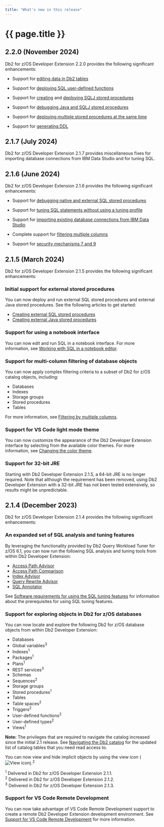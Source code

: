 ```yaml
---
title: "What's new in this release"
---
```


# {{ page.title }}

## 2.2.0 (November 2024)

Db2 for z/OS Developer Extension 2.2.0 provides the following significant enhancements:

- Support for [editing data in Db2 tables]({{site.baseurl}}/docs/the-basics/editing-table-data.html)

- Support for [deploying SQL user-defined functions]({{site.baseurl}}/docs/working-with-stored-procedures/deploying-user-defined-functions.html)

- Support for [creating]({{site.baseurl}}/docs/working-with-stored-procedures/creating-external-java-stored-procedures.html) and [deploying SQLJ stored procedures]({{site.baseurl}}/docs/working-with-stored-procedures/deploying-running-external-java-stored-procedures.html)

- Support for [debugging Java and SQLJ stored procedures]({{site.baseurl}}/docs/working-with-stored-procedures/debugging-external-java-stored-procedures.html)

- Support for [deploying multiple stored procedures at the same time]({{site.baseurl}}/docs/working-with-stored-procedures/deploying-multiple-stored-procedures-simultaneously.html)

- Support for [generating DDL]({{site.baseurl}}/docs/the-basics/generating-ddl.html)

## 2.1.7 (July 2024)

Db2 for z/OS Developer Extension 2.1.7 provides miscellaneous fixes for importing database connections from IBM Data Studio and for tuning SQL.

## 2.1.6 (June 2024)

Db2 for z/OS Developer Extension 2.1.6 provides the following significant enhancements:

- Support for [debugging native and external SQL stored procedures]({{site.baseurl}}/docs/working-with-stored-procedures/debugging-native-external-stored-procedures.html)

<!--You can now debug external SQL stored procedures. For more information, see [Debugging native and external SQL stored procedures]({{site.baseurl}}/docs/working-with-stored-procedures/debugging-native-external-stored-procedures.html). -->

- Support for [tuning SQL statements without using a tuning profile]({{site.baseurl}}/docs/tuning-sql-queries/setting-up-a-tuning-environment#tuning-without-a-tuning-profile)

<!--You can now run SQL tuning features without using a tuning profile. For more information, see [Setting up an SQL Tuning Environment]({{site.baseurl}}/docs/tuning-sql-queries/setting-up-a-tuning-environment.html). -->

- Support for [importing existing database connections from IBM Data Studio]({{site.baseurl}}/docs/the-basics/importing-connections-from-data-studio.html)

<!--You can now import database connections from IBM Data Studio. For more information, see [Importing database connections from IBM Data Studio]({{site.baseurl}}/docs/the-basics/importing-connections-from-data-studio.html). -->

- Complete support for [filtering multiple columns]({{site.baseurl}}/docs/the-basics/filtering-by-multiple-columns.html)

<!--You can now apply complex filtering criteria to all of the Db2 for z/OS catalog objects. For more information, see [Filtering by multiple columns]({{site.baseurl}}/docs/the-basics/filtering-by-multiple-columns.html). -->

- Support for [security mechanisms 7 and 9]({{site.baseurl}}/docs//the-basics/creating-a-database-connection#connecting-with-ssltls)

## 2.1.5 (March 2024)

Db2 for z/OS Developer Extension 2.1.5 provides the following significant enhancements:

### Initial support for external stored procedures

You can now deploy and run external SQL stored procedures and external Java stored procedures. See the following articles to get started:

- [Creating external SQL stored procedures]({{site.baseurl}}/docs/working-with-stored-procedures/creating-external-sql-stored-procedures.html)
- [Creating external Java stored procedures]({{site.baseurl}}/docs/working-with-stored-procedures/creating-external-java-stored-procedures.html)

### Support for using a notebook interface

You can now edit and run SQL in a notebook interface. For more information, see [Working with SQL in a notebook editor]({{site.baseurl}}/docs/working-with-sql/working-with-sql-in-notebook-editor.html).

### Support for multi-column filtering of database objects

You can now apply complex filtering criteria to a subset of Db2 for z/OS catalog objects, including:

- Databases
- Indexes
- Storage groups
- Stored procedures
- Tables

For more information, see [Filtering by multiple columns]({{site.baseurl}}/docs/the-basics/filtering-by-multiple-columns.html).

### Support for VS Code light mode theme

You can now customize the appearance of the Db2 Developer Extension interface by selecting from the available color themes. For more information, see [Changing the color theme]({{site.baseurl}}/docs/tips-and-tricks/changing-the-color-theme.html).

### Support for 32-bit JRE

Starting with Db2 Developer Extension 2.1.5, a 64-bit JRE is no longer required. Note that although the requirement has been removed, using Db2 Developer Extension with a 32-bit JRE has not been tested extensively, so results might be unpredictable.


## 2.1.4 (December 2023)

Db2 for z/OS Developer Extension 2.1.4 provides the following significant enhancements:

### An expanded set of SQL analysis and tuning features

By leveraging the functionality provided by Db2 Query Workload Tuner for z/OS 6.1, you can now run the following SQL analysis and tuning tools from within Db2 Developer Extension:

- [Access Path Advisor]({{site.baseurl}}/docs/tuning-sql-queries/generating-access-path-recommendations.html)
- [Access Path Comparison]({{site.baseurl}}/docs/tuning-sql-queries/comparing-access-paths.html)
- [Index Advisor]({{site.baseurl}}/docs/tuning-sql-queries/generating-index-recommendations.html)
- [Query Rewrite Advisor]({{site.baseurl}}/docs/tuning-sql-queries/generating-query-recommendations.html)
- [SQL Annotator]({{site.baseurl}}/docs/tuning-sql-queries/gathering-statistics-about-transformed-query.html)

See [Software requirements for using the SQL tuning features]({{site.baseurl}}/docs/tuning-sql-queries/sql-tuning-requirements.html) for information about the prerequisites for using SQL tuning features.

### Support for exploring objects in Db2 for z/OS databases

You can now locate and explore the following Db2 for z/OS database objects from within Db2 Developer Extension:

- Databases
- Global variables<sup>3</sup>
- Indexes<sup>1</sup>
- Packages<sup>1</sup>
- Plans<sup>1</sup>
- REST services<sup>3</sup>
- Schemas
- Sequences<sup>2</sup>
- Storage groups
- Stored procedures<sup>1</sup>
- Tables
- Table spaces<sup>2</sup>
- Triggers<sup>2</sup>
- User-defined functions<sup>2</sup>
- User-defined types<sup>2</sup>
- Views<sup>1</sup>

**Note:** The privileges that are required to navigate the catalog increased since the initial 2.1 release. See [Navigating the Db2 catalog]({{site.baseurl}}/docs/the-basics/navigating-the-db2-catalog.html) for the updated list of catalog tables that you need read access to.

You can now view and hide implicit objects by using the view icon (![View icon]({{site.baseurl}}/assets/images/catalog-navigation-view.png)).<sup>2</sup>

<sup>1</sup> Delivered in Db2 for z/OS Developer Extension 2.1.1.<br>
<sup>2</sup> Delivered in Db2 for z/OS Developer Extension 2.1.2.<br>
<sup>3</sup> Delivered in Db2 for z/OS Developer Extension 2.1.3.

### Support for VS Code Remote Development

You can now take advantage of VS Code Remote Development support to create a remote Db2 Developer Extension development environment. See [Support for VS Code Remote Development]({{site.baseurl}}/docs/tips-and-tricks/support-for-remote-development.html) for more information.


